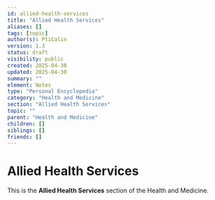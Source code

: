 ```yaml
---
id: allied-health-services
title: "Allied Health Services"
aliases: []
tags: [topic]
author(s): PtiCalin
version: 1.3
status: draft
visibility: public
created: 2025-04-30
updated: 2025-04-30
summary: ""
element: Notes
type: "Personal Encyclopedia"
category: "Health and Medicine"
section: "Allied Health Services"
topic: ""
parent: "Health and Medicine"
children: []
siblings: []
friends: []
---
```

# Allied Health Services

This is the **Allied Health Services** section of the Health and Medicine.
